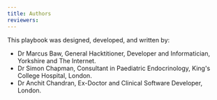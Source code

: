 ```yaml
---
title: Authors
reviewers:
---
```


This playbook was designed, developed, and written by:

- Dr Marcus Baw, General Hacktitioner, Developer and Informatician, Yorkshire and The Internet.
- Dr Simon Chapman, Consultant in Paediatric Endocrinology, King's College Hospital, London.
- Dr Anchit Chandran, Ex-Doctor and Clinical Software Developer, London.
